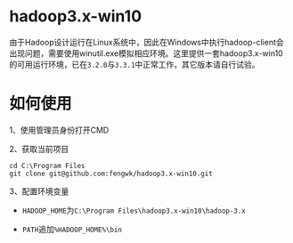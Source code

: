 # hadoop3.x-win10

由于Hadoop设计运行在Linux系统中，因此在Windows中执行hadoop-client会出现问题，需要使用winutil.exe模拟相应环境。这里提供一套hadoop3.x-win10的可用运行环境，已在`3.2.0`与`3.3.1`中正常工作，其它版本请自行试验。

# 如何使用

1、使用管理员身份打开CMD

2、获取当前项目

```shell
cd C:\Program Files
git clone git@github.com:fengwk/hadoop3.x-win10.git
```

3、配置环境变量

- `HADOOP_HOME`为`C:\Program Files\hadoop3.x-win10\hadoop-3.x`

- `PATH`追加`%HADOOP_HOME%\bin`

